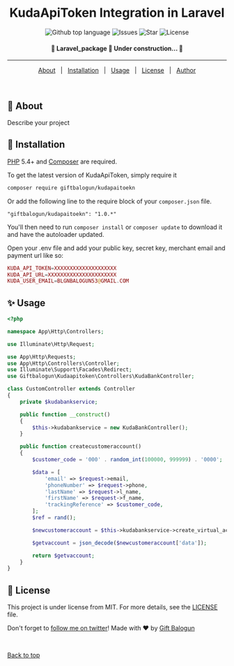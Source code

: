 <h1 align="center">KudaApiToken Integration in Laravel</h1>

<p align="center">
  <img alt="Github top language" src="https://img.shields.io/github/languages/top/giftbalogun/kudaApiToken?color=56BEB8">

  <img alt="Issues" src="https://img.shields.io/github/issues/giftbalogun/?color=56BEB8">

  <img alt="Star" src="https://img.shields.io/github/stars/giftbalogun/?color=56BEB8">

  <img alt="License" src="https://img.shields.io/github/license/giftbalogun/?style=plastic&color=56BEB8">
</p>

<!-- Status -->

<h4 align="center">
	🚧  Laravel_package 🚀 Under construction...  🚧
</h4>

<hr>

<p align="center">
  <a href="#dart-about">About</a> &#xa0; | &#xa0;
  <a href="#dart-installation">Installation</a> &#xa0; | &#xa0;
  <a href="#sparkles-usage">Usage</a> &#xa0; | &#xa0;
  <a href="#memo-license">License</a> &#xa0; | &#xa0;
  <a href="https://github.com/giftbalogun" target="_blank">Author</a>
</p>

<br>

## :dart: About

Describe your project

## :dart: Installation

[PHP](https://php.net) 5.4+ and [Composer](https://getcomposer.org) are required.

To get the latest version of KudaApiToken, simply require it

```bash
composer require giftbalogun/kudapaitoekn
```

Or add the following line to the require block of your `composer.json` file.

```
"giftbalogun/kudapaitoekn": "1.0.*"
```

You'll then need to run `composer install` or `composer update` to download it and have the autoloader updated.

Open your .env file and add your public key, secret key, merchant email and payment url like so:

```php
KUDA_API_TOKEN=XXXXXXXXXXXXXXXXXXXX
KUDA_API_URL=XXXXXXXXXXXXXXXXXXXXXX
KUDA_USER_EMAIL=BLGNBALOGUN53@GMAIL.COM
```

## :sparkles: Usage


```php
<?php

namespace App\Http\Controllers;

use Illuminate\Http\Request;

use App\Http\Requests;
use App\Http\Controllers\Controller;
use Illuminate\Support\Facades\Redirect;
use Giftbalogun\Kudaapitoken\Controllers\KudaBankController;

class CustomController extends Controller
{
    private $kudabankservice;

    public function __construct()
    {
        $this->kudabankservice = new KudaBankController();
    }

    public function createcustomeraccount()
    {
        $customer_code = '000' . random_int(100000, 999999) . '0000';

        $data = [
            'email' => $request->email,
            'phoneNumber' => $request->phone,
            'lastName' => $request->l_name,
            'firstName' => $request->f_name,
            'trackingReference' => $customer_code,
        ];
        $ref = rand();

        $newcustomeraccount = $this->kudabankservice->create_virtual_account($data, $ref);

        $getvaccount = json_decode($newcustomeraccount['data']);

        return $getvaccount;
    }
}
```
## :memo: License

This project is under license from MIT. For more details, see the [LICENSE](LICENSE.md) file.

Don't forget to [follow me on twitter](https://twitter.com/amdeone)!
Made with :heart: by <a href="https://github.com/giftbalogun" target="_blank">Gift Balogun</a>

&#xa0;

<a href="#top">Back to top</a>
